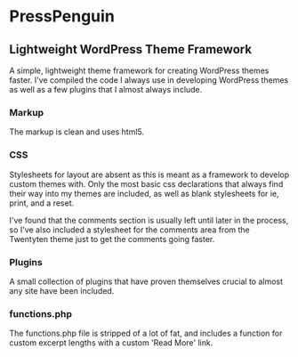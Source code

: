 # PressPenguin
## Lightweight WordPress Theme Framework
A simple, lightweight theme framework for creating WordPress themes faster. I've compiled the code I always use in developing WordPress themes as well as a few plugins that I almost always include.

### Markup

The markup is clean and uses html5.

### CSS

Stylesheets for layout are absent as this is meant as a framework to develop custom themes with. Only the most basic css declarations that always find their way into my themes are included, as well as blank stylesheets for ie, print, and a reset.

I've found that the comments section is usually left until later in the process, so I've also included a stylesheet for the comments area from the Twentyten theme just to get the comments going faster.

### Plugins

A small collection of plugins that have proven themselves crucial to almost any site have been included.

### functions.php

The functions.php file is stripped of a lot of fat, and includes a function for custom excerpt lengths with a custom 'Read More' link.